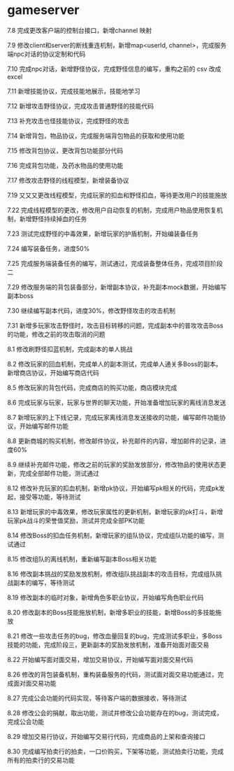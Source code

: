 # gameserver

7.8 完成更改客户端的控制台接口，新增channel 映射
 
7.9 修改client和server的断线重连机制，新增map<userId, channel>，完成服务端npc对话的协议定制和代码

7.10 完成npc对话，新增野怪协议，完成野怪信息的编写，重构之前的 csv 改成 excel

7.11 新增技能协议，完成技能地展示，技能地学习

7.12 新增攻击野怪协议，完成攻击普通野怪的技能代码

7.13 补充攻击也怪技能协议，完成野怪的攻击

7.14 新增背包，物品协议，完成服务端背包物品的获取和使用功能

7.15 修改背包协议，更改背包功能部分代码

7.16 完成背包功能，及药水物品的使用功能

7.17 修改攻击野怪的线程模型，新增装备协议

7.19 又又又更改线程模型，完成玩家的扣血和野怪扣血，等待更改用户的技能施放

7.22 完成线程模型的更改，修改用户自动恢复的机制，完成用户物品使用恢复机制，新增野怪持续掉血的任务

7.23 测试完成野怪的中毒效果，新增玩家的护盾机制，开始编装备任务

7.24 编写装备任务，进度50%

7.25 完成服务端装备任务的编写，测试通过，完成装备整体任务，完成项目阶段二

7.29 修改服务端的背包装备部分，新增副本协议，补充副本mock数据，开始编写副本boss

7.30 继续编写副本代码，进度30%，修改野怪攻击的攻击机制

7.31 新增多玩家攻击野怪时，攻击目标转移的问题，完成副本中的普攻攻击Boss的功能，修改之前的攻击取消的问题

8.1 修改刷野怪扣蓝机制，完成副本的单人挑战

8.2 修改玩家的回血机制，完成单人的副本测试，完成单人通关多Boss的副本。新增商店协议，开始编写商店代码

8.5 修改玩家的背包代码，完成商店的购买功能，商店模块完成

8.6 完成玩家与玩家，玩家与世界的聊天功能，开始准备增加玩家的离线消息发送

8.7 新增玩家的上下线记录，完成玩家离线消息发送接收的功能，编写邮件功能协议，开始编写邮件功能

8.8 更新商城的购买机制，修改邮件协议，补充邮件的内容，增加邮件的记录，进度60%

8.9 继续补充邮件功能，修改之前的玩家的奖励发放部分，修改物品的使用状态更新，完成全部邮件功能，测试通过

8.12 修改补充玩家的扣血机制，新增pk协议，开始编写pk相关的代码，完成pk发起，接受等功能，等待测试

8.13 新增玩家的中毒效果，修改玩家属性的更新机制，新增玩家的pk打斗，新增玩家pk战斗的荣誉值奖励，测试并完成全部PK功能

8.14 修改Boss的扣血任务机制，新增玩家的组队协议，完成组队功能的编写，测试通过

8.15 修改组队的离线机制，重新编写副本Boss相关功能

8.16 修改副本挑战的奖励发放机制，修改组队挑战副本的攻击目标，完成组队挑战副本的编写，等待测试

8.19 修改副本的临时对象，新增角色多职业协议，开始编写角色职业代码

8.20 修改副本的Boss技能施放机制，新增多职业的技能，新增Boss的多技能施放

8.21 修改一些攻击任务的bug，修改血量回复的bug，完成测试多职业，多Boss技能的功能，完成阶段三，更新副本的奖励发放机制，准备开始面对面交易

8.22 开始编写面对面交易，增加交易协议，开始编写面对面交易代码

8.26 修改的背包装备机制，重构装备服务的代码，测试面对面交易功能通过，完成面对面交易功能

8.27 完成公会功能的代码实现，等待客户端的数据接收，等待测试

8.28 修改公会的捐献，取出功能，测试并修改公会功能存在的bug，测试完成，完成公会功能

8.29 增加交易行协议，开始编写交易行代码，完成商品的上架和查询接口

8.30 完成编写拍卖行的拍卖，一口价购买，下架等功能，测试拍卖行功能，完成所有的拍卖行的交易功能